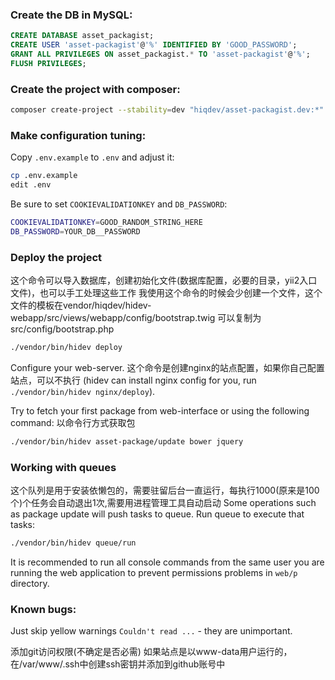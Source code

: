 ### Create the DB in MySQL:

```sql
CREATE DATABASE asset_packagist;
CREATE USER 'asset-packagist'@'%' IDENTIFIED BY 'GOOD_PASSWORD';
GRANT ALL PRIVILEGES ON asset_packagist.* TO 'asset-packagist'@'%';
FLUSH PRIVILEGES;
```

### Create the project with composer:

```sh
composer create-project --stability=dev "hiqdev/asset-packagist.dev:*" asset-packagist
```

### Make configuration tuning:

Copy `.env.example` to `.env` and adjust it:

```sh
cp .env.example
edit .env
```

Be sure to set `COOKIEVALIDATIONKEY` and `DB_PASSWORD`:

```sh
COOKIEVALIDATIONKEY=GOOD_RANDOM_STRING_HERE
DB_PASSWORD=YOUR_DB__PASSWORD
```

### Deploy the project
这个命令可以导入数据库，创建初始化文件(数据库配置，必要的目录，yii2入口文件)，也可以手工处理这些工作
我使用这个命令的时候会少创建一个文件，这个文件的模板在vendor/hiqdev/hidev-webapp/src/views/webapp/config/bootstrap.twig
可以复制为src/config/bootstrap.php

```sh
./vendor/bin/hidev deploy
```

Configure your web-server.
这个命令是创建nginx的站点配置，如果你自己配置站点，可以不执行
(hidev can install nginx config for you, run `./vendor/bin/hidev nginx/deploy`).

Try to fetch your first package from web-interface or using the following command:
以命令行方式获取包
```sh
./vendor/bin/hidev asset-package/update bower jquery
```

### Working with queues
这个队列是用于安装依懒包的，需要驻留后台一直运行，每执行1000(原来是100个)个任务会自动退出1次,需要用进程管理工具自动启动
Some operations such as package update will push tasks to queue.
Run queue to execute that tasks:

```sh
./vendor/bin/hidev queue/run
```

It is recommended to run all console commands from the same user you are running the web application
to prevent permissions problems in `web/p` directory.

### Known bugs:

Just skip yellow warnings `Couldn't read ...` - they are unimportant.

添加git访问权限(不确定是否必需)
如果站点是以www-data用户运行的，在/var/www/.ssh中创建ssh密钥并添加到github账号中
